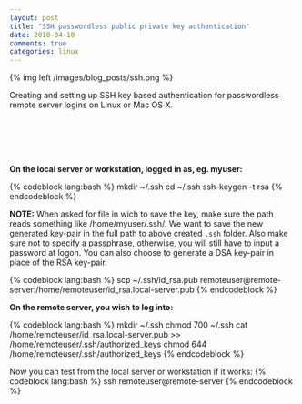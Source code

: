 ```yaml
---
layout: post
title: "SSH passwordless public private key authentication"
date: 2010-04-10
comments: true
categories: linux
---
```

{% img left /images/blog_posts/ssh.png %}

Creating and setting up SSH key based authentication for passwordless remote server logins on Linux or Mac OS X.
<!--more-->
<br>
<br>
<br>
<br>

**On the local server or workstation, logged in as, eg. myuser:**

{% codeblock lang:bash %}
mkdir ~/.ssh
cd ~/.ssh
ssh-keygen -t rsa
{% endcodeblock %}

**NOTE:** When asked for file in wich to save the key, make sure the path reads something like /home/myuser/.ssh/. We want to save the new generated key-pair in the full path to above created `.ssh` folder. Also make sure not to specify a passphrase, otherwise, you will still have to input a password at logon. You can also choose to generate a DSA key-pair in place of the RSA key-pair.

{% codeblock lang:bash %}
scp ~/.ssh/id_rsa.pub remoteuser@remote-server:/home/remoteuser/id_rsa.local-server.pub
{% endcodeblock %}

**On the remote server, you wish to log into:**

{% codeblock lang:bash %}
mkdir ~/.ssh
chmod 700 ~/.ssh
cat /home/remoteuser/id_rsa.local-server.pub >> /home/remoteuser/.ssh/authorized_keys
chmod 644 /home/remoteuser/.ssh/authorized_keys
{% endcodeblock %}

Now you can test from the local server or workstation if it works:
{% codeblock lang:bash %}
ssh remoteuser@remote-server
{% endcodeblock %}
